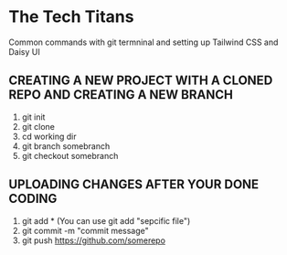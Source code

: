 # The Tech Titans 

Common commands with git termninal and setting up Tailwind CSS and Daisy UI

## CREATING A NEW PROJECT WITH A CLONED REPO AND CREATING A NEW BRANCH
1. git init 
2. git clone 
3. cd working dir 
4. git branch somebranch 
5. git checkout somebranch

## UPLOADING CHANGES AFTER YOUR DONE CODING 

1. git add * (You can use git add "sepcific file")
2. git commit -m "commit message"
3. git push https://github.com/somerepo


